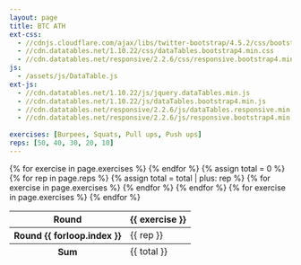 ```yaml
---
layout: page
title: BTC ATH
ext-css:
  - //cdnjs.cloudflare.com/ajax/libs/twitter-bootstrap/4.5.2/css/bootstrap.css
  - //cdn.datatables.net/1.10.22/css/dataTables.bootstrap4.min.css
  - //cdn.datatables.net/responsive/2.2.6/css/responsive.bootstrap4.min.css
js: 
  - /assets/js/DataTable.js
ext-js:
  - //cdn.datatables.net/1.10.22/js/jquery.dataTables.min.js
  - //cdn.datatables.net/1.10.22/js/dataTables.bootstrap4.min.js
  - //cdn.datatables.net/responsive/2.2.6/js/dataTables.responsive.min.js
  - //cdn.datatables.net/responsive/2.2.6/js/responsive.bootstrap4.min.js
  
exercises: [Burpees, Squats, Pull ups, Push ups]
reps: [50, 40, 30, 20, 10]
---
```


<table id="btcath" class="table dt-responsive table-hover" style="width:100%">
  <thead>
    <tr>
      <th scope="col">Round</th>
      {% for exercise in page.exercises %}
      <th scope="col">{{ exercise }}</th>
      {% endfor %}
    </tr>
  </thead>
  <tbody>
    {% assign total = 0 %}
    {% for rep in page.reps %}
    {% assign total = total | plus: rep %}
    <tr>
      <th scope="row">Round {{ forloop.index }}</th>
      {% for exercise in page.exercises %}
      <td data-title="{{ exercise }}"> {{ rep }} </td>
      {% endfor %}
    </tr>
    {% endfor %}
  </tbody>
  <tfoot>
    <tr>
      <th scope="row">Sum</th>
      {% for exercise in page.exercises %}
        <td>{{ total }}</td>
      {% endfor %}
    </tr>
  </tfoot>
</table>

